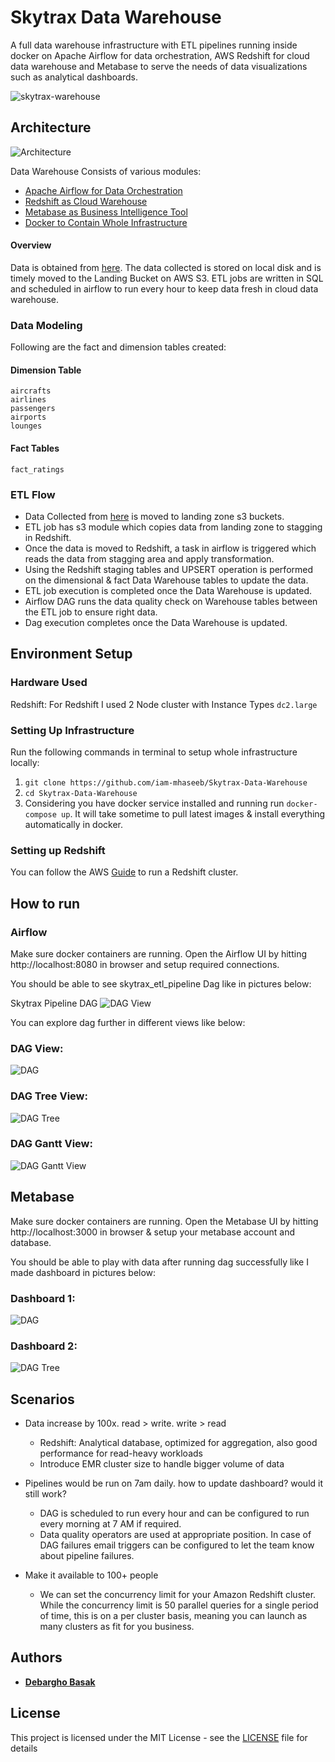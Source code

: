 # Skytrax Data Warehouse
A full data warehouse infrastructure with ETL pipelines running inside docker on Apache Airflow for data orchestration, AWS Redshift for cloud data warehouse and Metabase to serve the needs of data visualizations such as analytical dashboards. 


 ![skytrax-warehouse](imgs/skytrax-warehouse.png)


## Architecture 
![Architecture](imgs/architecture1.png)

Data Warehouse Consists of various modules:

 - [Apache Airflow for Data Orchestration](https://airflow.apache.org/)
 - [Redshift as Cloud Warehouse](https://aws.amazon.com/redshift/)
 - [Metabase as Business Intelligence Tool](https://www.metabase.com/) 
 - [Docker to Contain Whole Infrastructure](https://www.docker.com/)

#### Overview
Data is obtained from [here](https://www.kaggle.com/austinpeck/skytrax-reviews-dataset-august-2nd-2015). The data collected is stored on local disk and is timely moved to the Landing Bucket on AWS S3. ETL jobs are written in SQL and scheduled in airflow to run every hour to keep data fresh in cloud data warehouse.  

### Data Modeling
Following are the fact and dimension tables created:

#### Dimension Table
    aircrafts
    airlines
    passengers
    airports
    lounges
    
#### Fact Tables
    fact_ratings

### ETL Flow

 - Data Collected from [here](https://www.kaggle.com/austinpeck/skytrax-reviews-dataset-august-2nd-2015) is moved to landing zone s3 buckets.
 - ETL job has s3 module which copies data from landing zone to stagging in Redshift.
 - Once the data is moved to Redshift, a task in airflow is triggered which reads the data from stagging area and apply transformation.
 - Using the Redshift staging tables and UPSERT operation is performed on the dimensional & fact Data Warehouse tables to update the data.
 - ETL job execution is completed once the Data Warehouse is updated. 
 - Airflow DAG runs the data quality check on Warehouse tables between the ETL job to ensure right data.
 - Dag execution completes once the Data Warehouse is updated.

## Environment Setup

### Hardware Used
Redshift: For Redshift I used 2 Node cluster with Instance Types `dc2.large`

### Setting Up Infrastructure

Run the following commands in terminal to setup whole infrastructure locally:
1. `git clone https://github.com/iam-mhaseeb/Skytrax-Data-Warehouse`
2.  `cd Skytrax-Data-Warehouse`
3.  Considering you have docker service installed and running run `docker-compose up`. It will take sometime to pull latest images & install everything automatically in docker.

### Setting up Redshift
You can follow the AWS [Guide](https://docs.aws.amazon.com/redshift/latest/gsg/rs-gsg-launch-sample-cluster.html) to run a Redshift cluster.


## How to run 

### Airflow
Make sure docker containers are running. 
Open the Airflow UI by hitting http://localhost:8080 in browser and setup required connections.

You should be able to see skytrax_etl_pipeline Dag like in pictures below:

Skytrax Pipeline DAG
![DAG View](imgs/dag_view.PNG)


You can explore dag further in different views like below:

### DAG View:
![DAG](imgs/dag.PNG)

### DAG Tree View:
![DAG Tree](imgs/treeview.PNG)

### DAG Gantt View: 
![DAG Gantt View](imgs/gantt.PNG)


## Metabase

Make sure docker containers are running. 
Open the Metabase UI by hitting http://localhost:3000 in browser & setup your metabase account and database.

You should be able to play with data after running dag successfully like I made dashboard in pictures below:

### Dashboard 1:
![DAG](imgs/dashboard1.png)

### Dashboard 2:
![DAG Tree](imgs/dashboard2.png)

## Scenarios

-   Data increase by 100x. read > write. write > read
    
    -   Redshift: Analytical database, optimized for aggregation, also good performance for read-heavy workloads
    -   Introduce EMR cluster size to handle bigger volume of data

-   Pipelines would be run on 7am daily. how to update dashboard? would it still work?
    
    -   DAG is scheduled to run every hour and can be configured to run every morning at 7 AM if required. 
    -   Data quality operators are used at appropriate position. In case of DAG failures email triggers can be configured to let the team know about pipeline failures.
    
-   Make it available to 100+ people
    -   We can set the concurrency limit for your Amazon Redshift cluster. While the concurrency limit is 50 parallel queries for a single period of time, this is on a per cluster basis, meaning you can launch as many clusters as fit for you business.
 

## Authors

* **[Debargho Basak](https://github.com/Debargho99)**


## License

This project is licensed under the MIT License - see the [LICENSE](LICENSE) file for details

